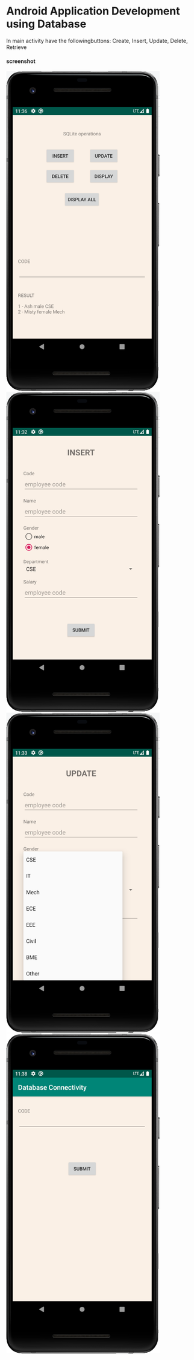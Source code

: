 # Android Application Development using Database
In main activity have the followingbuttons:
  Create, Insert, Update, Delete, Retrieve

#### screenshot
<img src="51.PNG" alt="screenshot"/>
<img src="52.PNG" alt="screenshot"/>
<img src="53.PNG" alt="screenshot"/>
<img src="54.PNG" alt="screenshot"/>
